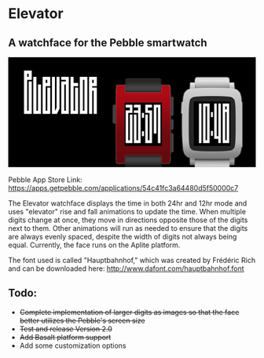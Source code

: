 # Elevator

## A watchface for the Pebble smartwatch

![Elevator Screenshot](/store-assets//banners/ElevatorMarketingBanner.png)

Pebble App Store Link: https://apps.getpebble.com/applications/54c41fc3a64480d5f50000c7

The Elevator watchface displays the time in both 24hr and 12hr mode and uses "elevator" rise and fall animations to update the time. When multiple digits change at once, they move in directions opposite those of the digits next to them. Other animations will run as needed to ensure that the digits are always evenly spaced, despite the width of digits not always being equal.  Currently, the face runs on the Aplite platform.

The font used is called "Hauptbahnhof," which was created by Frédéric Rich and can be downloaded here: http://www.dafont.com/hauptbahnhof.font

## Todo:
* ~~Complete implementation of larger digits as images so that the face better utilizes the Pebble's screen size~~
* ~~Test and release Version 2.0~~
* ~~Add Basalt platform support~~
* Add some customization options
